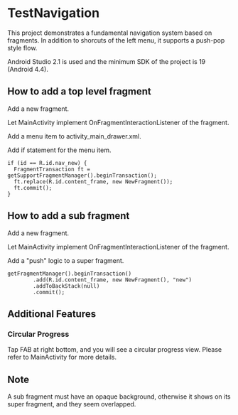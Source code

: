# TestNavigation

This project demonstrates a fundamental navigation system based on fragments.
In addition to shorcuts of the left menu, it supports a push-pop style flow.

Android Studio 2.1 is used and the minimum SDK of the project is 19 (Android 4.4).

## How to add a top level fragment

Add a new fragment.

Let MainActivity implement OnFragmentInteractionListener of the fragment.

Add a menu item to activity_main_drawer.xml.

Add if statement for the menu item.

    if (id == R.id.nav_new) {
      FragmentTransaction ft = getSupportFragmentManager().beginTransaction();
      ft.replace(R.id.content_frame, new NewFragment());
      ft.commit();
    }

## How to add a sub fragment

Add a new fragment.

Let MainActivity implement OnFragmentInteractionListener of the fragment.

Add a "push" logic to a super fragment.

    getFragmentManager().beginTransaction()
            .add(R.id.content_frame, new NewFragment(), "new")
            .addToBackStack(null)
            .commit();


## Additional Features

### Circular Progress

Tap FAB at right bottom, and you will see a circular progress view. Please refer to MainActivity for more details.

## Note

A sub fragment must have an opaque background, otherwise it shows on its super fragment, and they seem overlapped.
